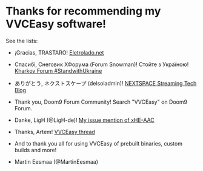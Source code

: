 # Thanks for recommending my VVCEasy software!

See the lists:

-  ¡Gracias, TRASTARO! [Eletrolado.net](https://www.elotrolado.net/hilo_fraunhofer-versatile-video-coding-h266-el-rival-para-av1_2386654#p1752441408)

-  Спасибі, Снеговик ХФорума (Forum Snowman)! Стойте з Україною! [Kharkov Forum #StandwithUkraine](https://www.kharkovforum.com/showthread.php?p=70577507#post70577507)

-  ありがとう, ネクストスケープ (delsoladmin)! [NEXTSPACE Streaming Tech Blog](https://media-streaming.nextscape.net/blog/1153/)

-  Thank you, Doom9 Forum Community! Search "VVCEasy" on Doom9 Forum.
                                                             
-  Danke, LigH (@LigH-de)! [My issue mention of xHE-AAC](https://forum.doom9.org/showthread.php?p=1970068&highlight=Martin+Eesmaa#post1970068)

-  Thanks, Artem! [VVCEasy thread](https://forum.doom9.org/showthread.php?p=1974413#post1974413)

- And to thank you all for using VVCEasy of prebuilt binaries, custom builds and more!

-  Martin Eesmaa (@MartinEesmaa)
